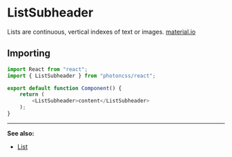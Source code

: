 # ListSubheader
Lists are continuous, vertical indexes of text or images. [material.io](https://material.io/components/lists)

## Importing
```js hl_lines="2 6"
import React from "react";
import { ListSubheader } from "photoncss/react";

export default function Component() {
	return (
		<ListSubheader>content</ListSubheader>
	);
}
```

***
**See also:**

* [List](../list/)
